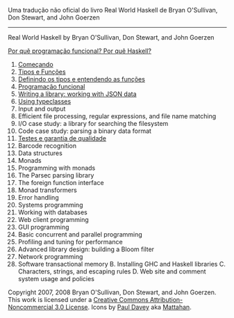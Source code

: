 
Uma tradução não oficial do livro Real World Haskell 
de Bryan O'Sullivan, Don Stewart, and John Goerzen

-------------------------------------------------------

Real World Haskell by Bryan O'Sullivan, Don Stewart, and John Goerzen


[Por quê programação funcional? Por quê Haskell?](porque_haskell.md)
1. [Começando](cap01.md)
2. [Tipos e Funções](cap02.md)
3. [Definindo os tipos e entendendo as funções](cap03.md)
4. [Programação funcional](cap04.md)
5. [Writing a library: working with JSON data](cap05.md)
6. [Using typeclasses](cap06.md)
7. Input and output
8. Efficient file processing, regular expressions, and file name matching
9. I/O case study: a library for searching the filesystem
10. Code case study: parsing a binary data format
11. [Testes e garantia de qualidade](cap11.md)
12. Barcode recognition
13. Data structures
14. Monads
15. Programming with monads
16. The Parsec parsing library
17. The foreign function interface
18. Monad transformers
19. Error handling
20. Systems programming
21. Working with databases
22. Web client programming
23. GUI programming
24. Basic concurrent and parallel programming
25. Profiling and tuning for performance
26. Advanced library design: building a Bloom filter
27. Network programming
28. Software transactional memory
B. Installing GHC and Haskell libraries
C. Characters, strings, and escaping rules
D. Web site and comment system usage and policies

Copyright 2007, 2008 Bryan O'Sullivan, Don Stewart, and John Goerzen. This work is licensed under a [Creative Commons Attribution-Noncommercial 3.0 License](http://creativecommons.org/licenses/by-nc/3.0/). Icons by [Paul Davey](mailto:mattahan@gmail.com) aka [Mattahan](http://mattahan.deviantart.com/).
